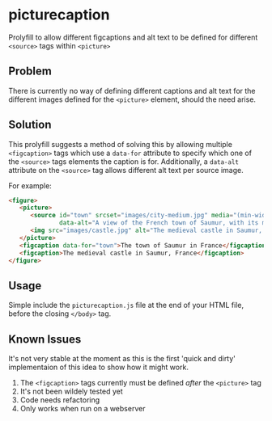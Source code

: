 picturecaption
==============

Prolyfill to allow different figcaptions and alt text to be defined for different `<source>` tags within `<picture>`

## Problem

There is currently no way of defining different captions and alt text for the different images defined for the `<picture>` element, should the need arise.

## Solution
This prolyfill suggests a method of solving this by allowing multiple `<figcaption>` tags which use a `data-for` attribute to specify which one of the `<source>` tags elements the caption is for. Additionally, a `data-alt` attribute on the `<source>` tag allows different alt text per source image.

For example:

```html
<figure>
   <picture>
      <source id="town" srcset="images/city-medium.jpg" media="(min-width: 800px)"
              data-alt="A view of the French town of Saumur, with its medieval castle looking down upon the town with a church spire in the right foreground">
      <img src="images/castle.jpg" alt="The medieval castle in Saumur, France">
   </picture>
   <figcaption data-for="town">The town of Saumur in France</figcaption>
   <figcaption>The medieval castle in Saumur, France</figcaption>
</figure>
```

## Usage

Simple include the `picturecaption.js` file at the end of your HTML file, before the closing `</body>` tag.

## Known Issues

It's not very stable at the moment as this is the first 'quick and dirty' implementaion of this idea to show how it might work.

1. The `<figcaption>` tags currently must be defined *after* the `<picture>` tag
2. It's not been wildely tested yet
3. Code needs refactoring
4. Only works when run on a webserver
